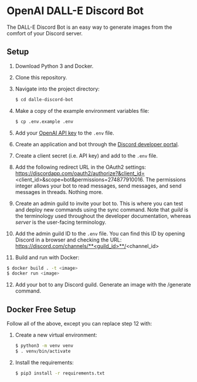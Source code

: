 # OpenAI DALL-E Discord Bot

The DALL-E Discord Bot is an easy way to generate images from the comfort of your Discord server.

## Setup

1. Download Python 3 and Docker.

2. Clone this repository.

3. Navigate into the project directory:

   ```bash
   $ cd dalle-discord-bot 
   ```
   
4. Make a copy of the example environment variables file:

   ```bash
   $ cp .env.example .env
   ```

5. Add your [OpenAI API key](https://beta.openai.com/account/api-keys) to the `.env` file.

6. Create an application and bot through the [Discord developer portal](https://discord.com/developers/docs/intro). 

7. Create a client secret (i.e. API key) and add to the `.env` file. 

8. Add the following redirect URL in the OAuth2 settings: https://discordapp.com/oauth2/authorize?&client_id=<client_id>&scope=bot&permissions=274877910016. The permissions integer allows your bot to read messages, send messages, and send messages in threads. Nothing more.

9. Create an admin guild to invite your bot to. This is where you can test and deploy new commands using the sync command. Note that *guild* is the terminology used throughout the developer documentation, whereas *server* is the user-facing terminology.

10. Add the admin guild ID to the `.env` file. You can find this ID by opening Discord in a browser and checking the URL: https://discord.com/channels/**<guild_id>**/<channel_id>

11. Build and run with Docker:

   ```bash
   $ docker build . -t <image>
   $ docker run <image>
   ```

12. Add your bot to any Discord guild. Generate an image with the /generate command.

## Docker Free Setup

Follow all of the above, except you can replace step 12 with:

1. Create a new virtual environment:

   ```bash
   $ python3 -m venv venv
   $ . venv/bin/activate
   ```

2. Install the requirements:

   ```bash
   $ pip3 install -r requirements.txt
   ```
